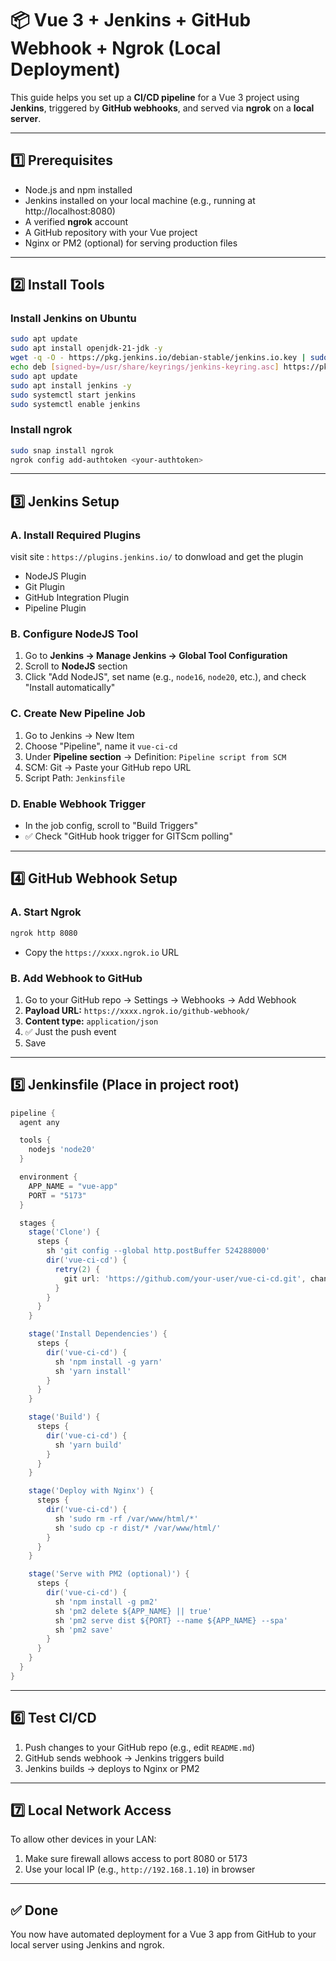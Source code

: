 
# 📦 Vue 3 + Jenkins + GitHub Webhook + Ngrok (Local Deployment)

This guide helps you set up a **CI/CD pipeline** for a Vue 3 project using **Jenkins**, triggered by **GitHub webhooks**, and served via **ngrok** on a **local server**.

---

## 1️⃣ Prerequisites

- Node.js and npm installed
- Jenkins installed on your local machine (e.g., running at http://localhost:8080)
- A verified **ngrok** account
- A GitHub repository with your Vue project
- Nginx or PM2 (optional) for serving production files

---

## 2️⃣ Install Tools

### Install Jenkins on Ubuntu

```bash
sudo apt update
sudo apt install openjdk-21-jdk -y
wget -q -O - https://pkg.jenkins.io/debian-stable/jenkins.io.key | sudo tee /usr/share/keyrings/jenkins-keyring.asc > /dev/null
echo deb [signed-by=/usr/share/keyrings/jenkins-keyring.asc] https://pkg.jenkins.io/debian-stable binary/ | sudo tee /etc/apt/sources.list.d/jenkins.list > /dev/null
sudo apt update
sudo apt install jenkins -y
sudo systemctl start jenkins
sudo systemctl enable jenkins
```

### Install ngrok

```bash
sudo snap install ngrok
ngrok config add-authtoken <your-authtoken>
```

---

## 3️⃣ Jenkins Setup

### A. Install Required Plugins
visit site : `https://plugins.jenkins.io/` to donwload and get the plugin 
- NodeJS Plugin
- Git Plugin
- GitHub Integration Plugin
- Pipeline Plugin

### B. Configure NodeJS Tool

1. Go to **Jenkins → Manage Jenkins → Global Tool Configuration**
2. Scroll to **NodeJS** section
3. Click "Add NodeJS", set name (e.g., `node16`, `node20`, etc.), and check "Install automatically"

### C. Create New Pipeline Job

1. Go to Jenkins → New Item
2. Choose "Pipeline", name it `vue-ci-cd`
3. Under **Pipeline section** → Definition: `Pipeline script from SCM`
4. SCM: Git → Paste your GitHub repo URL
5. Script Path: `Jenkinsfile`

### D. Enable Webhook Trigger

- In the job config, scroll to "Build Triggers"
- ✅ Check "GitHub hook trigger for GITScm polling"

---

## 4️⃣ GitHub Webhook Setup

### A. Start Ngrok

```bash
ngrok http 8080
```

- Copy the `https://xxxx.ngrok.io` URL

### B. Add Webhook to GitHub

1. Go to your GitHub repo → Settings → Webhooks → Add Webhook
2. **Payload URL:** `https://xxxx.ngrok.io/github-webhook/`
3. **Content type:** `application/json`
4. ✅ Just the push event
5. Save

---

## 5️⃣ Jenkinsfile (Place in project root)

```groovy
pipeline {
  agent any

  tools {
    nodejs 'node20'
  }

  environment {
    APP_NAME = "vue-app"
    PORT = "5173"
  }

  stages {
    stage('Clone') {
      steps {
        sh 'git config --global http.postBuffer 524288000'
        dir('vue-ci-cd') {
          retry(2) {
            git url: 'https://github.com/your-user/vue-ci-cd.git', changelog: false, poll: false
          }
        }
      }
    }

    stage('Install Dependencies') {
      steps {
        dir('vue-ci-cd') {
          sh 'npm install -g yarn'
          sh 'yarn install'
        }
      }
    }

    stage('Build') {
      steps {
        dir('vue-ci-cd') {
          sh 'yarn build'
        }
      }
    }

    stage('Deploy with Nginx') {
      steps {
        dir('vue-ci-cd') {
          sh 'sudo rm -rf /var/www/html/*'
          sh 'sudo cp -r dist/* /var/www/html/'
        }
      }
    }

    stage('Serve with PM2 (optional)') {
      steps {
        dir('vue-ci-cd') {
          sh 'npm install -g pm2'
          sh 'pm2 delete ${APP_NAME} || true'
          sh 'pm2 serve dist ${PORT} --name ${APP_NAME} --spa'
          sh 'pm2 save'
        }
      }
    }
  }
}
```

---

## 6️⃣ Test CI/CD

1. Push changes to your GitHub repo (e.g., edit `README.md`)
2. GitHub sends webhook → Jenkins triggers build
3. Jenkins builds → deploys to Nginx or PM2

---

## 7️⃣ Local Network Access

To allow other devices in your LAN:

1. Make sure firewall allows access to port 8080 or 5173
2. Use your local IP (e.g., `http://192.168.1.10`) in browser

---

## ✅ Done

You now have automated deployment for a Vue 3 app from GitHub to your local server using Jenkins and ngrok.
